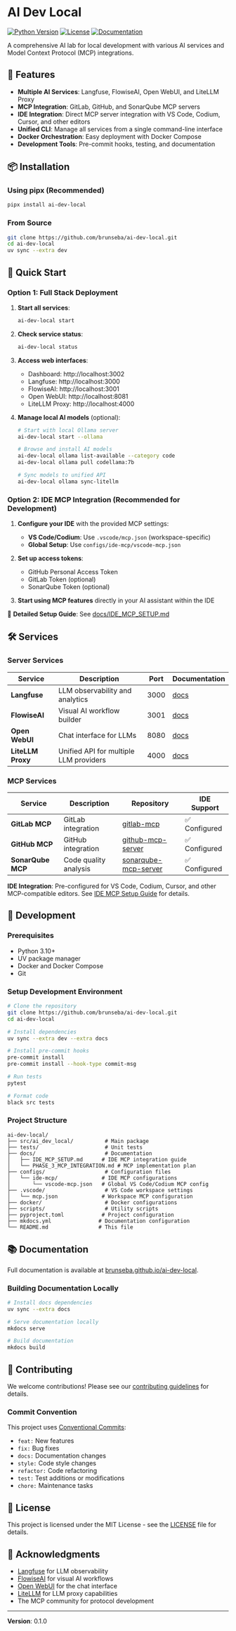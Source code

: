 # AI Dev Local

[![Python Version](https://img.shields.io/badge/python-3.10+-blue.svg)](https://www.python.org/downloads/)
[![License](https://img.shields.io/badge/license-MIT-green.svg)](LICENSE)
[![Documentation](https://img.shields.io/badge/docs-github%20pages-blue.svg)](https://brunseba.github.io/ai-dev-local/)

A comprehensive AI lab for local development with various AI services and Model Context Protocol (MCP) integrations.

## 🚀 Features

- **Multiple AI Services**: Langfuse, FlowiseAI, Open WebUI, and LiteLLM Proxy
- **MCP Integration**: GitLab, GitHub, and SonarQube MCP servers
- **IDE Integration**: Direct MCP server integration with VS Code, Codium, Cursor, and other editors
- **Unified CLI**: Manage all services from a single command-line interface
- **Docker Orchestration**: Easy deployment with Docker Compose
- **Development Tools**: Pre-commit hooks, testing, and documentation

## 📦 Installation

### Using pipx (Recommended)

```bash
pipx install ai-dev-local
```

### From Source

```bash
git clone https://github.com/brunseba/ai-dev-local.git
cd ai-dev-local
uv sync --extra dev
```

## 🏁 Quick Start

### Option 1: Full Stack Deployment

1. **Start all services**:
   ```bash
   ai-dev-local start
   ```

2. **Check service status**:
   ```bash
   ai-dev-local status
   ```

3. **Access web interfaces**:
   - Dashboard: http://localhost:3002
   - Langfuse: http://localhost:3000
   - FlowiseAI: http://localhost:3001
   - Open WebUI: http://localhost:8081
   - LiteLLM Proxy: http://localhost:4000

4. **Manage local AI models** (optional):
   ```bash
   # Start with local Ollama server
   ai-dev-local start --ollama
   
   # Browse and install AI models
   ai-dev-local ollama list-available --category code
   ai-dev-local ollama pull codellama:7b
   
   # Sync models to unified API
   ai-dev-local ollama sync-litellm
   ```

### Option 2: IDE MCP Integration (Recommended for Development)

1. **Configure your IDE** with the provided MCP settings:
   - **VS Code/Codium**: Use `.vscode/mcp.json` (workspace-specific)
   - **Global Setup**: Use `configs/ide-mcp/vscode-mcp.json`

2. **Set up access tokens**:
   - GitHub Personal Access Token
   - GitLab Token (optional)
   - SonarQube Token (optional)

3. **Start using MCP features** directly in your AI assistant within the IDE

📖 **Detailed Setup Guide**: See [docs/IDE_MCP_SETUP.md](docs/IDE_MCP_SETUP.md)

## 🛠️ Services

### Server Services

| Service | Description | Port | Documentation |
|---------|-------------|------|---------------|
| **Langfuse** | LLM observability and analytics | 3000 | [docs](https://langfuse.com/) |
| **FlowiseAI** | Visual AI workflow builder | 3001 | [docs](https://docs.flowiseai.com/) |
| **Open WebUI** | Chat interface for LLMs | 8080 | [docs](https://docs.openwebui.com/) |
| **LiteLLM Proxy** | Unified API for multiple LLM providers | 4000 | [docs](https://docs.litellm.ai/) |

### MCP Services

| Service | Description | Repository | IDE Support |
|---------|-------------|------------|-------------|
| **GitLab MCP** | GitLab integration | [gitlab-mcp](https://github.com/zereight/gitlab-mcp) | ✅ Configured |
| **GitHub MCP** | GitHub integration | [github-mcp-server](https://github.com/github/github-mcp-server) | ✅ Configured |
| **SonarQube MCP** | Code quality analysis | [sonarqube-mcp-server](https://github.com/SonarSource/sonarqube-mcp-server) | ✅ Configured |

**IDE Integration**: Pre-configured for VS Code, Codium, Cursor, and other MCP-compatible editors. See [IDE MCP Setup Guide](docs/IDE_MCP_SETUP.md) for details.

## 🔧 Development

### Prerequisites

- Python 3.10+
- UV package manager
- Docker and Docker Compose
- Git

### Setup Development Environment

```bash
# Clone the repository
git clone https://github.com/brunseba/ai-dev-local.git
cd ai-dev-local

# Install dependencies
uv sync --extra dev --extra docs

# Install pre-commit hooks
pre-commit install
pre-commit install --hook-type commit-msg

# Run tests
pytest

# Format code
black src tests
```

### Project Structure

```
ai-dev-local/
├── src/ai_dev_local/          # Main package
├── tests/                     # Unit tests
├── docs/                      # Documentation
│   ├── IDE_MCP_SETUP.md      # IDE MCP integration guide
│   └── PHASE_3_MCP_INTEGRATION.md # MCP implementation plan
├── configs/                   # Configuration files
│   └── ide-mcp/              # IDE MCP configurations
│       └── vscode-mcp.json   # Global VS Code/Codium MCP config
├── .vscode/                   # VS Code workspace settings
│   └── mcp.json              # Workspace MCP configuration
├── docker/                    # Docker configurations
├── scripts/                   # Utility scripts
├── pyproject.toml            # Project configuration
├── mkdocs.yml               # Documentation configuration
└── README.md                # This file
```

## 📚 Documentation

Full documentation is available at [brunseba.github.io/ai-dev-local](https://brunseba.github.io/ai-dev-local/).

### Building Documentation Locally

```bash
# Install docs dependencies
uv sync --extra docs

# Serve documentation locally
mkdocs serve

# Build documentation
mkdocs build
```

## 🤝 Contributing

We welcome contributions! Please see our [contributing guidelines](CONTRIBUTING.md) for details.

### Commit Convention

This project uses [Conventional Commits](https://www.conventionalcommits.org/):

- `feat:` New features
- `fix:` Bug fixes
- `docs:` Documentation changes
- `style:` Code style changes
- `refactor:` Code refactoring
- `test:` Test additions or modifications
- `chore:` Maintenance tasks

## 📄 License

This project is licensed under the MIT License - see the [LICENSE](LICENSE) file for details.

## 🙏 Acknowledgments

- [Langfuse](https://langfuse.com/) for LLM observability
- [FlowiseAI](https://flowiseai.com/) for visual AI workflows
- [Open WebUI](https://openwebui.com/) for the chat interface
- [LiteLLM](https://litellm.ai/) for LLM proxy capabilities
- The MCP community for protocol development

---

**Version**: 0.1.0
